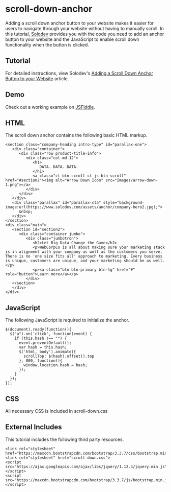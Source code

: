 # scroll-down-anchor
Adding a scroll down anchor button to your website makes it easier for users to navigate through your website without having to manually scroll. In this tutorial, [Solodev](https://www.solodev.com/) provides you with the code you need to add an anchor button to your website and the JavaScript to enable scroll down functionality when the button is clicked.

## Tutorial

For detailed instructions, view Solodev's [Adding a Scroll Down Anchor Button to your Website](https://www.solodev.com/blog/web-design/adding-a-scroll-down-anchor-button-to-your-website.stml) article.

## Demo

Check out a working example on [JSFiddle](https://jsfiddle.net/solodev/3stm0mnq/).

## HTML

The scroll down anchor contains the following basic HTML markup.

```
<section class="company-heading intro-type" id="parallax-one">
   <div class="container">
      <div class="row product-title-info">
         <div class="col-md-12">
            <h1>
               DATA. DATA. DATA.
            </h1>
            <a class="ct-btn-scroll ct-js-btn-scroll" href="#section2"><img alt="Arrow Down Icon" src="images/arrow-down-1.png"></a>
         </div>
      </div>
   </div>
   <div class="parallax" id="parallax-cta" style="background-image:url(https://www.solodev.com/assets/anchor/company-hero2.jpg);">
      &nbsp;
   </div>
</section>
<div class="main">
   <section id="section2">
      <div class="container jumbo">
         <div class="jumbotron">
            <h2>Let Big Data Change the Game</h2>
            <p>WebCorpCo is all about making sure your marketing stack is in alignment with your company as well as the customers you serve. There is no 'one size fits all' approach to marketing. Every business is unique, customers are unique, and your marketing should be as well.</p>
            <p><a class="btn btn-primary btn-lg" href="#" role="button">Learn more</a></p>
         </div>
   </section>
   </div>
</div>
```

## JavaScript

The following JavaScript is required to initialize the anchor.

```
$(document).ready(function(){
  $("a").on('click', function(event) {
    if (this.hash !== "") {
      event.preventDefault();
      var hash = this.hash;
      $('html, body').animate({
        scrollTop: $(hash).offset().top
      }, 800, function(){
        window.location.hash = hash;
      });
    } 
  });
});
```

## CSS

All necessary CSS is included in scroll-down.css

## External Includes

This tutorial includes the following third party resources.

```
<link rel="stylesheet" href="https://maxcdn.bootstrapcdn.com/bootstrap/3.3.7/css/bootstrap.min.css">
<link rel="stylesheet" href="scroll-down.css">
<script src="https://ajax.googleapis.com/ajax/libs/jquery/1.12.4/jquery.min.js"></script>
<script src="https://maxcdn.bootstrapcdn.com/bootstrap/3.3.7/js/bootstrap.min.js"></script>
```

